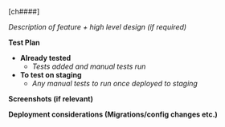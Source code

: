 [ch####]

_Description of feature + high level design (if required)_

**Test Plan**
- **Already tested**
  - _Tests added and manual tests run_
- **To test on staging**
  - _Any manual tests to run once deployed to staging_

**Screenshots (if relevant)**

**Deployment considerations (Migrations/config changes etc.)**
